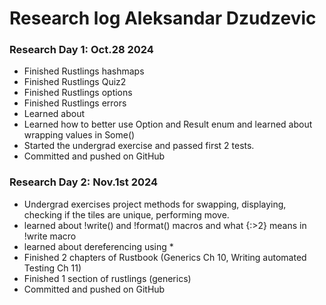 # Research log Aleksandar Dzudzevic

### Research Day 1: Oct.28 2024
- Finished Rustlings hashmaps
- Finished Rustlings Quiz2
- Finished Rustlings options
- Finished Rustlings errors
- Learned about
- Learned how to better use Option and Result enum and learned about wrapping values in Some()
- Started the undergrad exercise and passed first 2 tests.
- Committed and pushed on GitHub

### Research Day 2: Nov.1st 2024
- Undergrad exercises project methods for swapping, displaying, checking if the tiles are unique, performing move.
- learned about !write() and !format() macros and what {:>2} means in !write macro
- learned about dereferencing using *
- Finished 2 chapters of Rustbook (Generics Ch 10, Writing automated Testing Ch 11)
- Finished 1 section of rustlings (generics)
- Committed and pushed on GitHub
